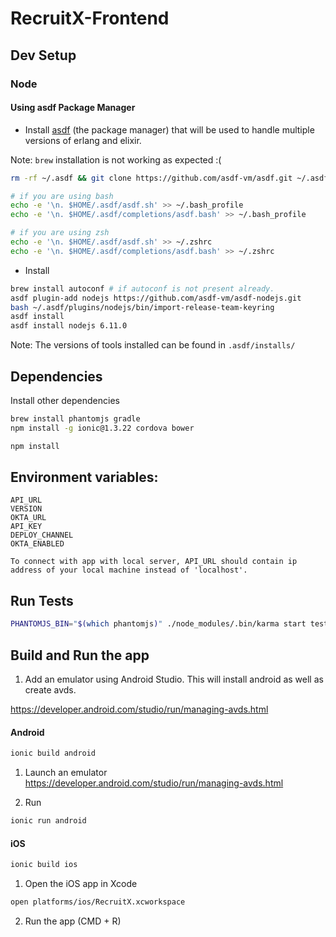 RecruitX-Frontend
=================

## Dev Setup

### Node

#### Using asdf Package Manager
  * Install [asdf](https://github.com/asdf-vm/asdf) (the package manager) that will be used to handle multiple versions of erlang and elixir.

  Note: `brew` installation is not working as expected :(

  ```bash
  rm -rf ~/.asdf && git clone https://github.com/asdf-vm/asdf.git ~/.asdf --branch v0.4.2

  # if you are using bash
  echo -e '\n. $HOME/.asdf/asdf.sh' >> ~/.bash_profile
  echo -e '\n. $HOME/.asdf/completions/asdf.bash' >> ~/.bash_profile

  # if you are using zsh
  echo -e '\n. $HOME/.asdf/asdf.sh' >> ~/.zshrc
  echo -e '\n. $HOME/.asdf/completions/asdf.bash' >> ~/.zshrc
  ```

  * Install
  ```bash
  brew install autoconf # if autoconf is not present already.
  asdf plugin-add nodejs https://github.com/asdf-vm/asdf-nodejs.git
  bash ~/.asdf/plugins/nodejs/bin/import-release-team-keyring
  asdf install
  asdf install nodejs 6.11.0
  ```

Note: The versions of tools installed can be found in `.asdf/installs/`

## Dependencies
Install other dependencies
```bash
brew install phantomjs gradle
npm install -g ionic@1.3.22 cordova bower

npm install
```

## Environment variables:
```
API_URL
VERSION
OKTA_URL
API_KEY
DEPLOY_CHANNEL
OKTA_ENABLED

To connect with app with local server, API_URL should contain ip address of your local machine instead of 'localhost'.
```

## Run Tests
```bash
PHANTOMJS_BIN="$(which phantomjs)" ./node_modules/.bin/karma start tests/unit-tests.conf.js
```

## Build and Run the app
1. Add an emulator using Android Studio. This will install android as well as create avds.

https://developer.android.com/studio/run/managing-avds.html


#### Android
```bash
ionic build android
```

1. Launch an emulator
https://developer.android.com/studio/run/managing-avds.html

2. Run
```bash
ionic run android
```


#### iOS
```bash
ionic build ios
```

1. Open the iOS app in Xcode
```bash
open platforms/ios/RecruitX.xcworkspace
```
2. Run the app (CMD + R)
